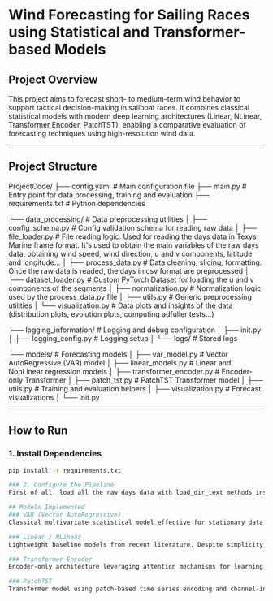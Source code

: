# Wind Forecasting for Sailing Races using Statistical and Transformer-based Models

## Project Overview

This project aims to forecast short- to medium-term wind behavior to support tactical decision-making in sailboat races. It combines classical statistical models with modern deep learning architectures (Linear, NLinear, Transformer Encoder, PatchTST), enabling a comparative evaluation of forecasting techniques using high-resolution wind data.

---

## Project Structure
ProjectCode/
├── config.yaml # Main configuration file
├── main.py # Entry point for data processing, training and evaluation
├── requirements.txt # Python dependencies

├── data_processing/ # Data preprocessing utilities
│ ├── config_schema.py # Config validation schema for reading raw data
│ ├── file_loader.py # File reading logic. Used for reading the days data in Texys Marine frame format. It's used to obtain the main variables of the raw days data, obtaining wind speed, wind direction, u and v components, latitude and longitude...
│ ├── process_data.py # Data cleaning, slicing, formatting. Once the raw data is readed, the days in csv format are preprocessed
│ ├── dataset_loader.py # Custom PyTorch Dataset for loading the u and v components of the segments
│ ├── normalization.py # Normalization logic used by the process_data.py file
│ ├── utils.py # Generic preprocessing utilities 
│ └── visualization.py # Data plots and insights of the data (distribution plots, evolution plots, computing adfuller tests...)

├── logging_information/ # Logging and debug configuration
│ ├── init.py
│ ├── logging_config.py # Logging setup
│ └── logs/ # Stored logs

├── models/ # Forecasting models
│ ├── var_model.py # Vector AutoRegressive (VAR) model
│ ├── linear_models.py # Linear and NonLinear regression models
│ ├── transformer_encoder.py # Encoder-only Transformer
│ ├── patch_tst.py # PatchTST Transformer model
│ ├── utils.py # Training and evaluation helpers
│ ├── visualization.py # Forecast visualizations
│ └── init.py


---

## How to Run

### 1. Install Dependencies

```bash
pip install -r requirements.txt

### 2. Configure the Pipeline
First of all, load all the raw days data with load_dir_text methods inside the file_loader.py file, in order to extract the interesting variables from the raw days data. Then edit the config.yaml, configuring where the days in csv format are situated and the output directory. In this configuration file you have to define which preprocessing techniques and which techniques you want to use. Finally, you can run the run_experiments methods of each one of the models with the segments in csv format obtained after the preprocessing. In the run_experiments methods you can specify which hyperparameters you want to use for each model and which configurations of lag and forecast horizon you desire to use.

## Models Implemented
### VAR (Vector AutoRegressive)
Classical multivariate statistical model effective for stationary data with strong inter-variable dependencies (e.g., wind U and V components).

### Linear / NLinear
Lightweight baseline models from recent literature. Despite simplicity, they show competitive performance in some tasks (e.g., Zeng et al. 2022 - *Are Transformers Effective for Time Series Forecasting?*).

### Transformer Encoder
Encoder-only architecture leveraging attention mechanisms for learning temporal dependencies without relying on recurrence.

### PatchTST
Transformer model using patch-based time series encoding and channel-independence strategy.

